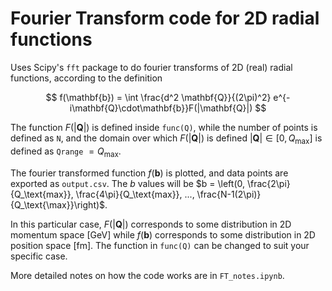 # Fourier Transform code for 2D radial functions

Uses Scipy's `fft` package to do fourier transforms of 2D (real) radial functions, according to the definition

$$ f(\mathbf{b}) = \int \frac{d^2 \mathbf{Q}}{(2\pi)^2} e^{-i\mathbf{Q}\cdot\mathbf{b}}F(|\mathbf{Q}|) $$

The function $F(|\mathbf{Q}|)$ is defined inside `func(Q)`, while the number of points is defined as `N`, and the domain over which $F(|\mathbf{Q}|)$ is defined $|\mathbf{Q}| \in [0, Q_\text{max}]$ is defined as `Qrange` $= Q_\text{max}$.

The fourier transformed function $f(\mathbf{b})$ is plotted, and data points are exported as `output.csv`. The $b$ values will be $b = \left(0, \frac{2\pi}{Q_\text{max}}, \frac{4\pi}{Q_\text{max}}, ..., \frac{N-1(2\pi)}{Q_\text{\max}}\right)$.

In this particular case, $F(|\mathbf{Q}|)$ corresponds to some distribution in 2D momentum space $[\text{GeV}]$ while $f(\mathbf{b})$ corresponds to some distribution in 2D position space $[\text{fm}]$. The function in `func(Q)` can be changed to suit your specific case.

More detailed notes on how the code works are in `FT_notes.ipynb`.